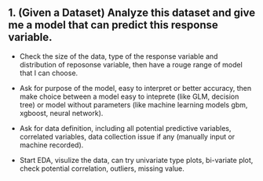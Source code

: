## 1. (Given a Dataset) Analyze this dataset and give me a model that can predict this response variable.

* Check the size of the data, type of the response variable and distribution of reposonse variable, then have a rouge range of model that I can choose.

* Ask for purpose of the model, easy to interpret or better accuracy, then make choice between a model easy to inteprete (like GLM, decision tree) or model without parameters (like machine learning models gbm, xgboost, neural network).

* Ask for data definition, including all potential predictive variables, correlated variables, data collection issue if any (manually input or machine recorded).

* Start EDA, visulize the data, can try univariate type plots, bi-variate plot, check potential correlation, outliers, missing value.
